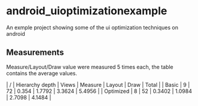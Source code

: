 android_uioptimizationexample
=============================

An exmple project showing some of the ui optimization techniques on android

## Measurements

Measure/Layout/Draw value were measured 5 times each, the table contains the average values.

| /          | Hierarchy depth  | Views | Measure | Layout  | Draw    | Total   |
| Basic      | 9                | 72    | 0.354   | 1.7792  | 3.3624  | 5.4956  |
| Optimized  | 8                | 52    | 0.3402  | 1.0984  | 2.7098  | 4.1484  |

